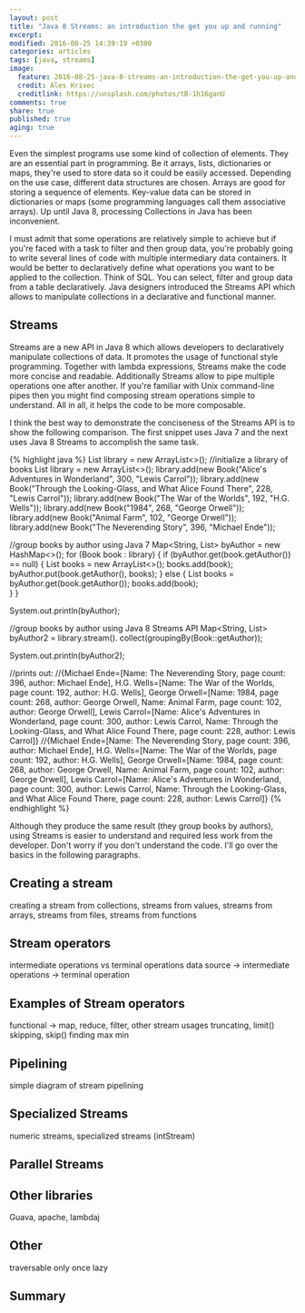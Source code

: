```yaml
---
layout: post
title: "Java 8 Streams: an introduction the get you up and running"
excerpt:
modified: 2016-08-25 14:39:19 +0300
categories: articles
tags: [java, streams]
image:
  feature: 2016-08-25-java-8-streams-an-introduction-the-get-you-up-and-running/cover.jpg
  credit: Ales Krivec
  creditlink: https://unsplash.com/photos/tB-1h16ganU
comments: true
share: true
published: true
aging: true
---
```


Even the simplest programs use some kind of collection of elements. They are an essential part in programming. Be it arrays, lists, dictionaries or maps, they're used to store data so it could be easily accessed. Depending on the use case, different data structures are chosen. Arrays are good for storing a sequence of elements. Key-value data can be stored in dictionaries or maps (some programming languages call them associative arrays). Up until Java 8, processing Collections in Java has been inconvenient.

I must admit that some operations are relatively simple to achieve but if you're faced with a task to filter and then group data, you're probably going to write several lines of code with multiple intermediary data containers. It would be better to declaratively define what operations you want to be applied to the collection. Think of SQL. You can select, filter and group data from a table declaratively. Java designers introduced the Streams API which allows to manipulate collections in a declarative and functional manner.

## Streams

Streams are a new API in Java 8 which allows developers to declaratively manipulate collections of data. It promotes the usage of functional style programming. Together with lambda expressions, Streams make the code more concise and readable. Additionally Streams allow to pipe multiple operations one after another. If you're familiar with Unix command-line pipes then you might find composing stream operations simple to understand. All in all, it helps the code to be more composable.

I think the best way to demonstrate the conciseness of the Streams API is to show the following comparison. The first snippet uses Java 7 and the next uses Java 8 Streams to accomplish the same task.

{% highlight java %}
List<Book> library = new ArrayList<>();
//initialize a library of books
List<Book> library = new ArrayList<>();
library.add(new Book("Alice's Adventures in Wonderland", 300, "Lewis Carrol"));
library.add(new Book("Through the Looking-Glass, and What Alice Found There", 228, "Lewis Carrol"));
library.add(new Book("The War of the Worlds", 192, "H.G. Wells"));
library.add(new Book("1984", 268, "George Orwell"));
library.add(new Book("Animal Farm", 102, "George Orwell"));
library.add(new Book("The Neverending Story", 396, "Michael Ende"));

//group books by author using Java 7
Map<String, List<Book>> byAuthor = new HashMap<>();
for (Book book : library) {
    if (byAuthor.get(book.getAuthor()) == null) {
        List<Book> books = new ArrayList<>();
        books.add(book);
        byAuthor.put(book.getAuthor(), books);
    }
    else {
        List<Book> books = byAuthor.get(book.getAuthor());
        books.add(book);  
    }
}

System.out.println(byAuthor);

//group books by author using Java 8 Streams API
Map<String, List<Book>> byAuthor2 = library.stream().
        collect(groupingBy(Book::getAuthor));

System.out.println(byAuthor2);

//prints out:
//{Michael Ende=[Name: The Neverending Story, page count: 396, author: Michael Ende], H.G. Wells=[Name: The War of the Worlds, page count: 192, author: H.G. Wells], George Orwell=[Name: 1984, page count: 268, author: George Orwell, Name: Animal Farm, page count: 102, author: George Orwell], Lewis Carrol=[Name: Alice's Adventures in Wonderland, page count: 300, author: Lewis Carrol, Name: Through the Looking-Glass, and What Alice Found There, page count: 228, author: Lewis Carrol]}
//{Michael Ende=[Name: The Neverending Story, page count: 396, author: Michael Ende], H.G. Wells=[Name: The War of the Worlds, page count: 192, author: H.G. Wells], George Orwell=[Name: 1984, page count: 268, author: George Orwell, Name: Animal Farm, page count: 102, author: George Orwell], Lewis Carrol=[Name: Alice's Adventures in Wonderland, page count: 300, author: Lewis Carrol, Name: Through the Looking-Glass, and What Alice Found There, page count: 228, author: Lewis Carrol]}
{% endhighlight %}

Although they produce the same result (they group books by authors), using Streams is easier to understand and required less work from the developer. Don't worry if you don't understand the code. I'll go over the basics in the following paragraphs.

## Creating a stream

creating a stream from collections, streams from values, streams from arrays, streams from files, streams from functions

## Stream operators

intermediate operations vs terminal operations
data source -> intermediate operations -> terminal operation

## Examples of Stream operators

functional -> map, reduce, filter, other stream usages
truncating, limit()
skipping, skip()
finding
max min

## Pipelining

simple diagram of stream pipelining

## Specialized Streams

numeric streams, specialized streams (intStream)

## Parallel Streams

## Other libraries

Guava, apache, lambdaj

## Other

traversable only once
lazy

## Summary
